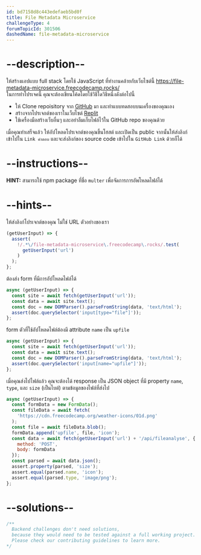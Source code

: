 ```yaml
---
id: bd7158d8c443edefaeb5bd0f
title: File Metadata Microservice
challengeType: 4
forumTopicId: 301506
dashedName: file-metadata-microservice
---
```


# --description--

ให้สร้างแอปแบบ full stack โดยใช้ JavaScript ที่ทำงานคล้ายกับเว็บไซต์นี้ <https://file-metadata-microservice.freecodecamp.rocks/>  
ในการทำโปรเจคนี้ คุณจะต้องเขียนโค้ดโดยใช้วิธีใดวิธีหนึ่งดังต่อไปนี้

- ให้ Clone repoisitory จาก [GitHub](https://github.com/freeCodeCamp/boilerplate-project-filemetadata/) มา และทำแบบทดสอบบนเครื่องของคุณเอง
- สร้างจากโปรเจกต์ของเราในเว็บไซต์ [Replit](https://replit.com/github/freeCodeCamp/boilerplate-project-filemetadata)
- ใช้เครื่องมือสร้างเว็บอื่นๆ และอย่าลืมเก็บไฟล์ไว้ใน GitHub repo ของคุณด้วย

เมื่อคุณทำเสร็จแล้ว ให้อัปโหลดโปรเจกต์ของคุณขึ้นโฮสต์ และเปิดเป็น public จากนั้นให้ส่งลิงก์เข้าไปใน `Link คำตอบ` และจะส่งลิงก์ของ source code เข้าไปใน `GitHub Link` ด้วยก็ได้

# --instructions--

**HINT:** สามารถใช้ npm package ที่ชื่อ `multer` เพื่อจัดการการอัพโหลดไฟล์ได้

# --hints--

ให้ส่งลิงก์โปรเจกต์ของคุณ ไม่ใช่ URL ตัวอย่างของเรา

```js
(getUserInput) => {
  assert(
    !/.*\/file-metadata-microservice\.freecodecamp\.rocks/.test(
      getUserInput('url')
    )
  );
};
```

ต้องส่ง form ที่มีการอัปโหลดไฟล์ได้

```js
async (getUserInput) => {
  const site = await fetch(getUserInput('url'));
  const data = await site.text();
  const doc = new DOMParser().parseFromString(data, 'text/html');
  assert(doc.querySelector('input[type="file"]'));
};
```

form ตัวที่ใช้อัปโหลดไฟล์ต้องมี attribute `name` เป็น `upfile`


```js
async (getUserInput) => {
  const site = await fetch(getUserInput('url'));
  const data = await site.text();
  const doc = new DOMParser().parseFromString(data, 'text/html');
  assert(doc.querySelector('input[name="upfile"]'));
};
```

เมื่อคุณส่งไปไฟล์แล้ว คุณจะต้องได้ response เป็น JSON object ที่มี property `name`, `type`, และ `size` (เป็นไบต์) ตามข้อมูลของไฟล์ที่ส่งไป

```js
async (getUserInput) => {
  const formData = new FormData();
  const fileData = await fetch(
    'https://cdn.freecodecamp.org/weather-icons/01d.png'
  );
  const file = await fileData.blob();
  formData.append('upfile', file, 'icon');
  const data = await fetch(getUserInput('url') + '/api/fileanalyse', {
    method: 'POST',
    body: formData
  });
  const parsed = await data.json();
  assert.property(parsed, 'size');
  assert.equal(parsed.name, 'icon');
  assert.equal(parsed.type, 'image/png');
};
```

# --solutions--

```js
/**
  Backend challenges don't need solutions, 
  because they would need to be tested against a full working project. 
  Please check our contributing guidelines to learn more.
*/
```
